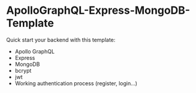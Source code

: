 # ApolloGraphQL-Express-MongoDB-Template

Quick start your backend with this template:

- Apollo GraphQL
- Express
- MongoDB
- bcrypt
- jwt
- Working authentication process (register, login...)
